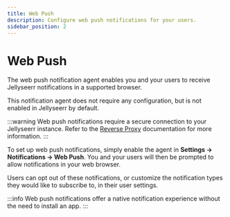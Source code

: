 ```yaml
---
title: Web Push
description: Configure web push notifications for your users.
sidebar_position: 2
---
```


# Web Push

The web push notification agent enables you and your users to receive Jellyseerr notifications in a supported browser.

This notification agent does not require any configuration, but is not enabled in Jellyseerr by default.

:::warning
Web push notifications require a secure connection to your Jellyseerr instance. Refer to the [Reverse Proxy](/docs/extending-jellyseerr/reverse-proxy) documentation for more information.
:::

To set up web push notifications, simply enable the agent in **Settings → Notifications → Web Push**. You and your users will then be prompted to allow notifications in your web browser.

Users can opt out of these notifications, or customize the notification types they would like to subscribe to, in their user settings.

:::info
Web push notifications offer a native notification experience without the need to install an app.
:::
